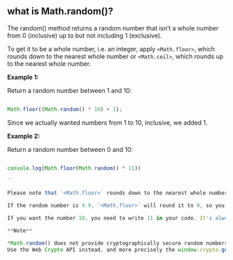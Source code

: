 ## what is Math.random()?

The random() method returns a random number that isn’t a whole number from 0 (inclusive) up to but not including 1 (exclusive).

To get it to be a whole number, i.e. an integer, apply `<Math.floor>`, which rounds down to the nearest whole number or `<Math.ceil>`, which rounds up to the nearest 
whole number.
  
**Example 1:**

Return a random number between 1 and 10:

```javascript

Math.floor((Math.random() * 10) + 1);

```
Since we actually wanted numbers from 1 to 10, inclusive, we added 1.

**Example 2:**

Return a random number between 0 and 10:

```javascript

console.log(Math.floor(Math.random() * 11))

``

Please note that `<Math.floor>` rounds down to the nearest whole number. 

If the random number is 9.9, `<Math.floor>` will round it to 9, so you will never get 10.

If you want the number 10, you need to write 11 in your code. It's always += 1.

**Note**

*Math.random() does not provide cryptographically secure random numbers. Do not use them for anything related to security. 
Use the Web Crypto API instead, and more precisely the window.crypto.getRandomValues() method.*



